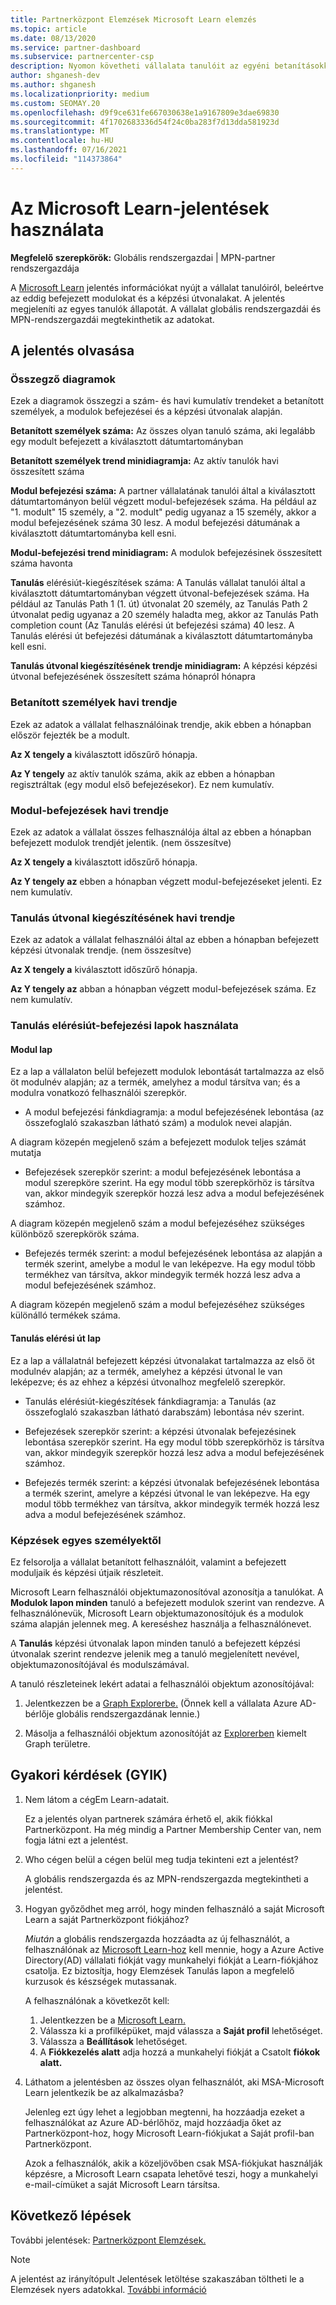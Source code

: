 ```yaml
---
title: Partnerközpont Elemzések Microsoft Learn elemzés
ms.topic: article
ms.date: 08/13/2020
ms.service: partner-dashboard
ms.subservice: partnercenter-csp
description: Nyomon követheti vállalata tanulóit az egyéni betanításokkal, befejezett modulokkal, befejezett képzési programokkal és egyéb adatokkal.
author: shganesh-dev
ms.author: shganesh
ms.localizationpriority: medium
ms.custom: SEOMAY.20
ms.openlocfilehash: d9f9ce631fe667030638e1a9167809e3dae69830
ms.sourcegitcommit: 4f1702683336d54f24c0ba283f7d13dda581923d
ms.translationtype: MT
ms.contentlocale: hu-HU
ms.lasthandoff: 07/16/2021
ms.locfileid: "114373864"
---
```

# <a name="use-microsoft-learn-analytics-reports"></a>Az Microsoft Learn-jelentések használata

**Megfelelő szerepkörök:** Globális rendszergazdai | MPN-partner rendszergazdája

A [Microsoft Learn](/learn/) jelentés információkat nyújt a vállalat tanulóiról, beleértve az eddig befejezett modulokat és a képzési útvonalakat. A jelentés megjeleníti az egyes tanulók állapotát. A vállalat globális rendszergazdái és MPN-rendszergazdái megtekinthetik az adatokat.

## <a name="how-to-read-the-report"></a>A jelentés olvasása

### <a name="summary-charts"></a>Összegző diagramok

Ezek a diagramok összegzi a szám- és havi kumulatív trendeket a betanított személyek, a modulok befejezései és a képzési útvonalak alapján.

**Betanított személyek száma:** Az összes olyan tanuló száma, aki legalább egy modult befejezett a kiválasztott dátumtartományban 

**Betanított személyek trend minidiagramja:** Az aktív tanulók havi összesített száma 

**Modul befejezési száma:** A partner vállalatának tanulói által a kiválasztott dátumtartományon belül végzett modul-befejezések száma.
Ha például az "1. modult" 15 személy, a "2. modult" pedig ugyanaz a 15 személy, akkor a modul befejezésének száma 30 lesz. A modul befejezési dátumának a kiválasztott dátumtartományba kell esni.

**Modul-befejezési trend minidiagram:** A modulok befejezésinek összesített száma havonta 

**Tanulás** elérésiút-kiegészítések száma: A Tanulás vállalat tanulói által a kiválasztott dátumtartományban végzett útvonal-befejezések száma.
Ha például az Tanulás Path 1 (1. út) útvonalat 20 személy, az Tanulás Path 2 útvonalat pedig ugyanaz a 20 személy haladta meg, akkor az Tanulás Path completion count (Az Tanulás elérési út befejezési száma) 40 lesz. A Tanulás elérési út befejezési dátumának a kiválasztott dátumtartományba kell esni.

**Tanulás útvonal kiegészítésének trendje minidiagram:** A képzési képzési útvonal befejezésének összesített száma hónapról hónapra 

### <a name="trained-individuals-monthly-trend"></a>Betanított személyek havi trendje

Ezek az adatok a vállalat felhasználóinak trendje, akik ebben a hónapban először fejezték be a modult. 

**Az X tengely a** kiválasztott időszűrő hónapja. 

**Az Y tengely** az aktív tanulók száma, akik az ebben a hónapban regisztráltak (egy modul első befejezésekor). Ez nem kumulatív.

### <a name="module-completions-monthly-trend"></a>Modul-befejezések havi trendje

Ezek az adatok a vállalat összes felhasználója által az ebben a hónapban befejezett modulok trendjét jelentik. (nem összesítve) 

**Az X tengely a** kiválasztott időszűrő hónapja. 

**Az Y tengely az** ebben a hónapban végzett modul-befejezéseket jelenti. Ez nem kumulatív.

### <a name="learning-path-completions-monthly-trend"></a>Tanulás útvonal kiegészítésének havi trendje

Ezek az adatok a vállalat felhasználói által az ebben a hónapban befejezett képzési útvonalak trendje. (nem összesítve) 

**Az X tengely a** kiválasztott időszűrő hónapja. 

**Az Y tengely az** abban a hónapban végzett modul-befejezések száma. Ez nem kumulatív.

### <a name="learning-path-completion-tabs"></a>Tanulás elérésiút-befejezési lapok használata

#### <a name="module-tab"></a>Modul lap

Ez a lap a vállalaton belül befejezett modulok lebontását tartalmazza az első öt modulnév alapján; az a termék, amelyhez a modul társítva van; és a modulra vonatkozó felhasználói szerepkör.  

- A modul befejezési fánkdiagramja: a modul befejezésének lebontása (az összefoglaló szakaszban látható szám) a modulok nevei alapján.

A diagram közepén megjelenő szám a befejezett modulok teljes számát mutatja

- Befejezések szerepkör szerint: a modul befejezésének lebontása a modul szerepköre szerint. Ha egy modul több szerepkörhöz is társítva van, akkor mindegyik szerepkör hozzá lesz adva a modul befejezésének számhoz.

A diagram közepén megjelenő szám a modul befejezéséhez szükséges különböző szerepkörök száma. 

- Befejezés termék szerint: a modul befejezésének lebontása az alapján a termék szerint, amelybe a modul le van leképezve. Ha egy modul több termékhez van társítva, akkor mindegyik termék hozzá lesz adva a modul befejezésének számhoz.    

A diagram közepén megjelenő szám a modul befejezéséhez szükséges különálló termékek száma.  

#### <a name="learning-path-tab"></a>Tanulás elérési út lap

Ez a lap a vállalatnál befejezett képzési útvonalakat tartalmazza az első öt modulnév alapján; az a termék, amelyhez a képzési útvonal le van leképezve; és az ehhez a képzési útvonalhoz megfelelő szerepkör.  

- Tanulás elérésiút-kiegészítések fánkdiagramja: a Tanulás (az összefoglaló szakaszban látható darabszám) lebontása név szerint.

- Befejezések szerepkör szerint: a képzési útvonalak befejezésinek lebontása szerepkör szerint. Ha egy modul több szerepkörhöz is társítva van, akkor mindegyik szerepkör hozzá lesz adva a modul befejezésének számhoz.

- Befejezés termék szerint: a képzési útvonalak befejezésének lebontása a termék szerint, amelyre a képzési útvonal le van leképezve. Ha egy modul több termékhez van társítva, akkor mindegyik termék hozzá lesz adva a modul befejezésének számhoz.

### <a name="completions-by-learning-individuals"></a>Képzések egyes személyektől

Ez felsorolja a vállalat betanított felhasználóit, valamint a befejezett moduljaik és képzési útjaik részleteit.

Microsoft Learn felhasználói objektumazonosítóval azonosítja a tanulókat. A **Modulok lapon minden** tanuló a befejezett modulok szerint van rendezve. A felhasználónevük, Microsoft Learn objektumazonosítójuk és a modulok száma alapján jelennek meg. A kereséshez használja a felhasználónevet. 

A **Tanulás** képzési útvonalak lapon minden tanuló a befejezett képzési útvonalak szerint rendezve jelenik meg a tanuló megjelenített nevével, objektumazonosítójával és modulszámával.

A tanuló részleteinek lekért adatai a felhasználói objektum azonosítójával: 

1. Jelentkezzen be a [Graph Explorerbe.](https://developer.microsoft.com/graph/graph-explorer ) (Önnek kell a vállalata Azure AD-bérlője globális rendszergazdának lennie.)

2. Másolja a felhasználói objektum azonosítóját az [Explorerben](https://graph.microsoft.com/v1.0/users/a9633ad7-c8dc-4587-b119-0bc286b0711f) kiemelt Graph területre. 

## <a name="frequently-asked-questions-faq"></a>Gyakori kérdések (GYIK)

1. Nem látom a cégEm Learn-adatait.

   Ez a jelentés olyan partnerek számára érhető el, akik fiókkal Partnerközpont. Ha még mindig a Partner Membership Center van, nem fogja látni ezt a jelentést.

2. Who cégen belül a cégen belül meg tudja tekinteni ezt a jelentést? 

   A globális rendszergazda és az MPN-rendszergazda megtekintheti a jelentést.

3. Hogyan győződhet meg arról, hogy minden felhasználó a saját Microsoft Learn a saját Partnerközpont fiókjához?

   *Miután* a globális rendszergazda hozzáadta az új felhasználót, a felhasználónak az [Microsoft Learn-hoz](/learn/) kell mennie, hogy a Azure Active Directory(AD) vállalati fiókját vagy munkahelyi fiókját a Learn-fiókjához csatolja. Ez biztosítja, hogy Elemzések Tanulás lapon a megfelelő kurzusok és készségek mutassanak.
   
   A felhasználónak a következőt kell:
   
   1. Jelentkezzen be a [Microsoft Learn.](/learn/)
   2. Válassza ki a profilképüket, majd válassza a **Saját profil** lehetőséget.
   3. Válassza a **Beállítások** lehetőséget.
   4. A **Fiókkezelés alatt** adja hozzá a munkahelyi fiókját a Csatolt **fiókok alatt.**

4. Láthatom a jelentésben az összes olyan felhasználót, aki MSA-Microsoft Learn jelentkezik be az alkalmazásba?

   Jelenleg ezt úgy lehet a legjobban megtenni, ha hozzáadja ezeket a felhasználókat az Azure AD-bérlőhöz, majd hozzáadja őket az Partnerközpont-hoz, hogy Microsoft Learn-fiókjukat a Saját profil-ban Partnerközpont.  

   Azok a felhasználók, akik a közeljövőben csak MSA-fiókjukat használják képzésre, a Microsoft Learn csapata lehetővé teszi, hogy a munkahelyi e-mail-címüket a saját Microsoft Learn társítsa. 

## <a name="next-steps"></a>Következő lépések

További jelentések: [Partnerközpont Elemzések.](partner-center-insights.md)

>[!NOTE] 
> A jelentést az irányítópult Jelentések letöltése szakaszában töltheti le a Elemzések nyers adatokkal. [További információ](insights-download-reports.md) 
